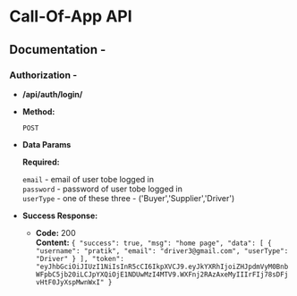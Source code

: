 # Call-Of-App API

## Documentation - 

### Authorization - 




* **/api/auth/login/**


* **Method:**
  
	`POST`

* **Data Params**

   **Required:**
 
   `email` - email of user tobe logged in<br>
   `password` - password of user tobe logged in<br>
   `userType` - one of these three - ('Buyer','Supplier','Driver')<br>


* **Success Response:**

  * **Code:** 200 <br />
    **Content:** `{
    "success": true,
    "msg": "home page",
    "data": [
        {
            "username": "pratik",
            "email": "driver3@gmail.com",
            "userType": "Driver"
        }
    ],
    "token": "eyJhbGciOiJIUzI1NiIsInR5cCI6IkpXVCJ9.eyJkYXRhIjoiZHJpdmVyM0BnbWFpbC5jb20iLCJpYXQiOjE1NDUwMzI4MTV9.WXFnj2RAzAxeMyIIIrFIj78sDFjvHtF0JyXspMwnWxI"
}`